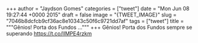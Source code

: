 
+++
author = "Jaydson Gomes"
categories = ["tweet"]
date = "Mon Jun 08 19:27:44 +0000 2015"
draft = false
image = "{TWEET_IMAGE}"
slug = "7046b8dcfcb9cf36ac8e10343c50f6c9721dd7af"
tags = ["tweet"]
title = """Gênios! Porta dos Fundos ..."""
+++
Gênios! Porta dos Fundos sempre se superando https://t.co/lIMPE4rzkm
